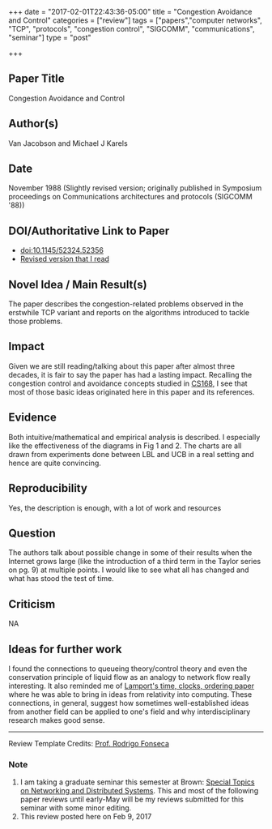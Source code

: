 +++
date = "2017-02-01T22:43:36-05:00"
title = "Congestion Avoidance and Control"
categories = ["review"]
tags = ["papers","computer networks", "TCP", "protocols", "congestion control", "SIGCOMM", "communications", "seminar"]
type = "post"

+++

## Paper Title
Congestion Avoidance and Control

## Author(s)
Van Jacobson and Michael J Karels

## Date
November 1988 (Slightly revised version; originally published in Symposium proceedings on Communications architectures and protocols (SIGCOMM '88))

<!--more-->

## DOI/Authoritative Link to Paper
- [doi:10.1145/52324.52356](http://dx.doi.org/10.1145/52324.52356)
- [Revised version that I read](https://www.cs.princeton.edu/courses/archive/fall06/cos561/papers/tcp.pdf)

## Novel Idea / Main Result(s)
The paper describes the congestion-related problems observed in the erstwhile TCP variant and reports on the algorithms introduced to tackle those problems.

## Impact
Given we are still reading/talking about this paper after almost three decades, it is fair to say the paper has had a lasting impact. Recalling the congestion control and avoidance concepts studied in [CS168](https://cs.brown.edu/courses/csci1680/f16/), I see that most of those basic ideas originated here in this paper and its references.

## Evidence
Both intuitive/mathematical and empirical analysis is described. I especially like the effectiveness of the diagrams in Fig 1 and 2. The charts are all drawn from experiments done between LBL and UCB in a real setting and hence are quite convincing.

## Reproducibility
Yes, the description is enough, with a lot of work and resources

## Question
The authors talk about possible change in some of their results when the Internet grows large (like the introduction of a third term in the Taylor series on pg. 9) at multiple points. I would like to see what all has changed and what has stood the test of time.

## Criticism
NA

## Ideas for further work
I found the connections to queueing theory/control theory and even the conservation principle of liquid flow as an analogy to network flow really interesting. It also reminded me of [Lamport's time, clocks, ordering paper](/review/time-clocks-and-ordering-of-events-in-a-distributed-system/) where he was able to bring in ideas from relativity into computing. These connections, in general, suggest how sometimes well-established ideas from another field can be applied to one's field and why interdisciplinary research makes good sense.


<hr />

Review Template Credits:
[Prof. Rodrigo Fonseca](http://cs.brown.edu/courses/csci2950-u/s14/review.html)

### Note
1. I am taking a graduate seminar this semester at Brown: [Special Topics on Networking and Distributed Systems](http://cs.brown.edu/courses/csci2950-u/s17/). This and most of the following paper reviews until early-May will be my reviews submitted for this seminar with some minor editing.
2. This review posted here on Feb 9, 2017
